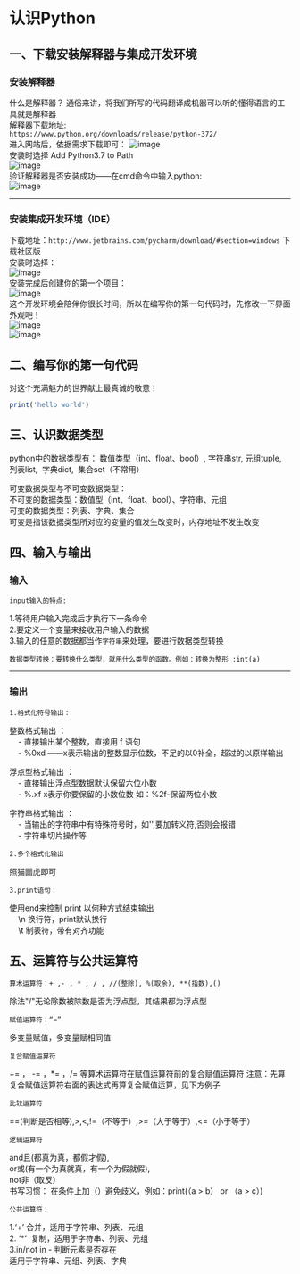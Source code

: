 # 认识Python
## 一、下载安装解释器与集成开发环境
### 安装解释器
什么是解释器？
通俗来讲，将我们所写的代码翻译成机器可以听的懂得语言的工具就是解释器  
解释器下载地址:  
``https://www.python.org/downloads/release/python-372/``  
进入网站后，依据需求下载即可： 
![image](https://github.com/138470/Python_study/blob/main/basic_stage/1.%20%E8%AE%A4%E8%AF%86python/GitHub%20readme_picture/2023-06-17_110712.png)  
安装时选择 Add Python3.7 to Path  
![image](https://github.com/138470/Python_study/blob/main/basic_stage/1.%20%E8%AE%A4%E8%AF%86python/GitHub%20readme_picture/image.png)  
验证解释器是否安装成功——在cmd命令中输入python:  
![image](https://github.com/138470/Python_study/blob/main/basic_stage/1.%20%E8%AE%A4%E8%AF%86python/GitHub%20readme_picture/image%20(1).png)  
****
### 安装集成开发环境（IDE）
下载地址：``http://www.jetbrains.com/pycharm/download/#section=windows`` 下载社区版  
安装时选择：  
![image](https://github.com/138470/Python_study/blob/main/basic_stage/1.%20%E8%AE%A4%E8%AF%86python/GitHub%20readme_picture/image%20(2).png)  
安装完成后创建你的第一个项目：  
![image](https://github.com/138470/Python_study/blob/main/basic_stage/1.%20%E8%AE%A4%E8%AF%86python/GitHub%20readme_picture/image%20(3).png)  
这个开发环境会陪伴你很长时间，所以在编写你的第一句代码时，先修改一下界面外观吧！  
![image](https://github.com/138470/Python_study/blob/main/basic_stage/1.%20%E8%AE%A4%E8%AF%86python/GitHub%20readme_picture/image%20(4).png)   
![image](https://github.com/138470/Python_study/blob/main/basic_stage/1.%20%E8%AE%A4%E8%AF%86python/GitHub%20readme_picture/image%20(6).png) 
## 二、编写你的第一句代码
对这个充满魅力的世界献上最真诚的敬意！
```ruby
print('hello world')
```
## 三、认识数据类型
python中的数据类型有：
数值类型（int、float、bool）,&nbsp;字符串str,&nbsp;元组tuple,&nbsp; 列表list, &nbsp;字典dict,&nbsp; 集合set（不常用）

可变数据类型与不可变数据类型：  
    不可变的数据类型：数值型（int、float、bool）、字符串、元组  
    可变的数据类型：列表、字典、集合  
    可变是指该数据类型所对应的变量的值发生改变时，内存地址不发生改变

## 四、输入与输出
### 输入  

    input输入的特点:  
    
1.等待用户输入完成后才执行下一条命令  
2.要定义一个变量来接收用户输入的数据  
3.输入的任意的数据都当作``字符串``来处理，要进行数据类型转换  
    
    数据类型转换：要转换什么类型，就用什么类型的函数。例如：转换为整形 :int(a)

****
### 输出  
    1.格式化符号输出：  

整数格式输出 ：  
&nbsp;&nbsp;&nbsp;&nbsp;- 直接输出某个整数，直接用 f 语句  
&nbsp;&nbsp;&nbsp;&nbsp;- %0xd ——x表示输出的整数显示位数，不足的以0补全，超过的以原样输出 

浮点型格式输出 ：  
&nbsp;&nbsp;&nbsp;&nbsp;- 直接输出浮点型数据默认保留六位小数  
&nbsp;&nbsp;&nbsp;&nbsp;- %.xf x表示你要保留的小数位数 如：%2f-保留两位小数  

字符串格式输出 ：  
&nbsp;&nbsp;&nbsp;&nbsp;- 当输出的字符串中有特殊符号时，如'',要加转义符\,否则会报错  
&nbsp;&nbsp;&nbsp;&nbsp;- 字符串切片操作等  
        
    2.多个格式化输出  
照猫画虎即可  
    
    3.print语句：  
    
使用end来控制 print 以何种方式结束输出  
&nbsp;&nbsp;&nbsp;&nbsp;\n 换行符，print默认换行  
&nbsp;&nbsp;&nbsp;&nbsp;\t 制表符，带有对齐功能  

## 五、运算符与公共运算符  

    算术运算符：+ ,- , * , / , //(整除), %(取余), **(指数),()
除法"/"无论除数被除数是否为浮点型，其结果都为浮点型

    赋值运算符：“=”
多变量赋值，多变量赋相同值

    复合赋值运算符
+= ， -= ，*= ，/= 等算术运算符在赋值运算符前的复合赋值运算符
注意：先算复合赋值运算符右面的表达式再算复合赋值运算，见下方例子

    比较运算符
==(判断是否相等),>,<,!=（不等于）,>=（大于等于）,<=（小于等于）

    逻辑运算符
and且(都真为真，都假才假),  
or或(有一个为真就真，有一个为假就假),  
not非（取反）  
书写习惯： 在条件上加（）避免歧义，例如：print(（a > b） or （a > c）)


    公共运算符：
1.‘+’&nbsp;合并，适用于字符串、列表、元组  
2. ‘*’&nbsp; 复制，适用于字符串、列表、元组  
3.in/not in - 判断元素是否存在  
适用于字符串、元组、列表、字典


